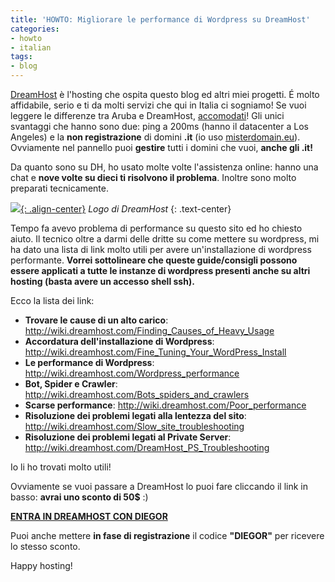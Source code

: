 ```yaml
---
title: 'HOWTO: Migliorare le performance di Wordpress su DreamHost'
categories:
- howto
- italian
tags:
- blog
---
```

[DreamHost](http://www.dreamhost.com/) è l'hosting che ospita questo blog ed
altri miei progetti. É molto affidabile, serio e ti da molti servizi che qui
in Italia ci sogniamo! Se vuoi leggere le differenze tra Aruba e DreamHost,
[accomodati]({{site.url}}/2009/10/10/da-aruba-a-dreamhost/)! Gli unici
svantaggi che hanno sono due: ping a 200ms (hanno il datacenter a Los Angeles)
e la **non registrazione** di domini **.it** (io uso
[misterdomain.eu](http://www.misterdomain.eu/)). Ovviamente nel pannello puoi
**gestire** tutti i domini che vuoi, **anche gli .it!**

Da quanto sono su DH, ho usato molte volte l'assistenza online: hanno una chat
e **nove volte su dieci ti risolvono il problema**. Inoltre sono molto
preparati tecnicamente.

[![]({{site.url}}/assets/images/dh_logo.png){: .align-center}]({{site.url}}/assets/images/dh_logo.png)
_Logo di DreamHost_
{: .text-center}

Tempo fa avevo problema di performance su questo sito ed ho chiesto aiuto. Il
tecnico oltre a darmi delle dritte su come mettere su wordpress, mi ha dato
una lista di link molto utili per avere un'installazione di wordpress
performante. **Vorrei sottolineare che queste guide/consigli possono essere
applicati a tutte le instanze di wordpress presenti anche su altri hosting
(basta avere un accesso shell ssh).**

Ecco la lista dei link:

  * **Trovare le cause di un alto carico**: <http://wiki.dreamhost.com/Finding_Causes_of_Heavy_Usage>
  * **Accordatura dell'installazione di Wordpress**: <http://wiki.dreamhost.com/Fine_Tuning_Your_WordPress_Install>
  * **Le performance di Wordpress**: <http://wiki.dreamhost.com/Wordpress_performance>
  * **Bot, Spider e Crawler**: <http://wiki.dreamhost.com/Bots_spiders_and_crawlers>
  * **Scarse performance**: <http://wiki.dreamhost.com/Poor_performance>
  * **Risoluzione dei problemi legati alla lentezza del sito**: <http://wiki.dreamhost.com/Slow_site_troubleshooting>
  * **Risoluzione dei problemi legati al Private Server**: <http://wiki.dreamhost.com/DreamHost_PS_Troubleshooting>
  
Io li ho trovati molto utili!

Ovviamente se vuoi passare a DreamHost lo puoi fare cliccando il link in
basso: **avrai uno sconto di 50$** :)

[**ENTRA IN DREAMHOST CON DIEGOR**](http://www.dreamhost.com/r.cgi?587246)

Puoi anche mettere **in fase di registrazione** il codice **"DIEGOR"** per
ricevere lo stesso sconto.

Happy hosting!
